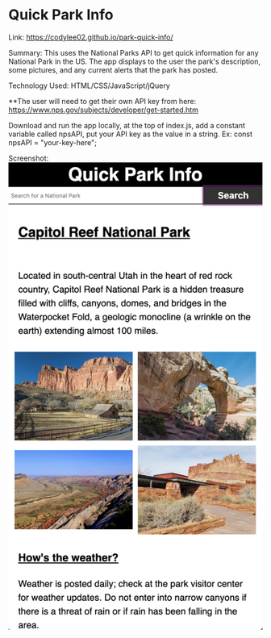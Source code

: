 # Quick Park Info
Link: https://codylee02.github.io/park-quick-info/

Summary:
  This uses the National Parks API to get quick information for any National Park in the US. The app 
  displays to the user the park's description, some pictures, and any current alerts that the park has
  posted.

Technology Used:
  HTML/CSS/JavaScript/jQuery
  


**The user will need to get their own API key from here: https://www.nps.gov/subjects/developer/get-started.htm

Download and run the app locally, at the top of index.js, add a constant variable called npsAPI, put your API key as the value in a string.
  Ex: const npsAPI = "your-key-here";


Screenshot: 
  <img src="screen-shot-1.png" alt="screenshot of Quick Park Info">

